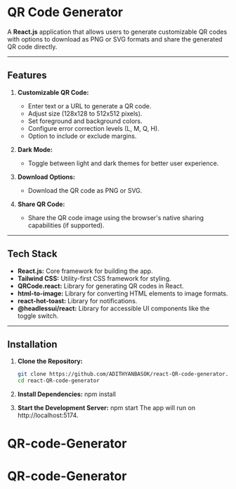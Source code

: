 # QR Code Generator

A **React.js** application that allows users to generate customizable QR codes with options to download as PNG or SVG formats and share the generated QR code directly.

---

## Features

1. **Customizable QR Code:**
   - Enter text or a URL to generate a QR code.
   - Adjust size (128x128 to 512x512 pixels).
   - Set foreground and background colors.
   - Configure error correction levels (L, M, Q, H).
   - Option to include or exclude margins.

2. **Dark Mode:**
   - Toggle between light and dark themes for better user experience.

3. **Download Options:**
   - Download the QR code as PNG or SVG.

4. **Share QR Code:**
   - Share the QR code image using the browser's native sharing capabilities (if supported).

---

## Tech Stack

- **React.js:** Core framework for building the app.
- **Tailwind CSS:** Utility-first CSS framework for styling.
- **QRCode.react:** Library for generating QR codes in React.
- **html-to-image:** Library for converting HTML elements to image formats.
- **react-hot-toast:** Library for notifications.
- **@headlessui/react:** Library for accessible UI components like the toggle switch.

---

## Installation

1. **Clone the Repository:**
   ```bash
   git clone https://github.com/ADITHYANBASOK/react-QR-code-generator.git
   cd react-QR-code-generator

2. **Install Dependencies:**
   npm install

3. **Start the Development Server:**
   npm start
  The app will run on http://localhost:5174.




# QR-code-Generator
# QR-code-Generator
